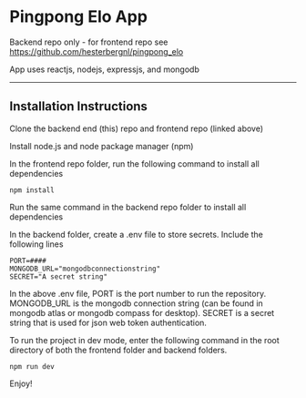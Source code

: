 # Pingpong Elo App

Backend repo only - for frontend repo see https://github.com/hesterbergnl/pingpong_elo

App uses reactjs, nodejs, expressjs, and mongodb

---

## Installation Instructions

Clone the backend end (this) repo and frontend repo (linked above)

Install node.js and node package manager (npm)

In the frontend repo folder, run the following command to install all dependencies

`npm install`

Run the same command in the backend repo folder to install all dependencies

In the backend folder, create a .env file to store secrets. Include the following lines

    PORT=####
    MONGODB_URL="mongodbconnectionstring"
    SECRET="A secret string"

In the above .env file, PORT is the port number to run the repository. MONGODB_URL is the mongodb connection string (can be found in mongodb atlas or mongodb compass for desktop). SECRET is a secret string that is used for json web token authentication.

To run the project in dev mode, enter the following command in the root directory of both the frontend folder and backend folders.

`npm run dev`

Enjoy!
